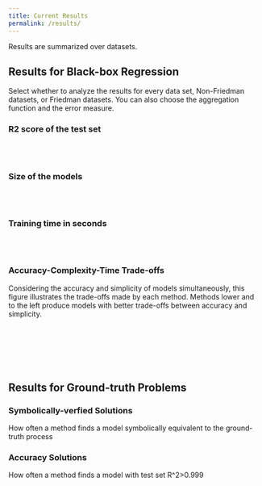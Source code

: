 ```yaml
---
title: Current Results
permalink: /results/
---
```


<script src="https://cdn.jsdelivr.net/npm/vega@5"></script>
<script src="https://cdn.jsdelivr.net/npm/vega-lite@5"></script>
<!-- <script src="vega-embed-6.15.0.min.js"></script> -->
<script src="https://cdn.jsdelivr.net/npm/vega-embed@6"></script>


<script type="text/javascript">
    var view;

    fetch('../assets/plots/r2test.json')
      .then(res => res.json())
      .then(spec => render(spec, "#r2test"))
      .catch(err => console.error(err));
    fetch('../assets/plots/size.json')
      .then(res => res.json())
      .then(spec => render(spec, "#size"))
      .catch(err => console.error(err));
    fetch('../assets/plots/time.json')
      .then(res => res.json())
      .then(spec => render(spec, "#time"))
      .catch(err => console.error(err));
  vegaEmbed('#paretoR2Size', "../assets/plots/paretoR2Size.json").then(function(result) {
    // Access the Vega view instance (https://vega.github.io/vega/docs/api/view/) as result.view
  }).catch(console.error);
  vegaEmbed('#paretoR2Time', "../assets/plots/paretoR2Time.json").then(function(result) {
    // Access the Vega view instance (https://vega.github.io/vega/docs/api/view/) as result.view
  }).catch(console.error);
  vegaEmbed('#paretoTimeSize', ".../assets/plots/paretoTimeSize.json").then(function(result) {
    // Access the Vega view instance (https://vega.github.io/vega/docs/api/view/) as result.view
  }).catch(console.error);


    function render(spec, cont) {
      view = new vega.View(vega.parse(spec), {
        renderer:  'canvas',  // renderer (canvas or svg)
        container: cont,   // parent DOM container
        hover:     true       // enable hover processing
      });
      return view.runAsync();
    }
  </script>



Results are summarized over datasets. 

## Results for Black-box Regression

Select whether to analyze the results for every data set, Non-Friedman datasets, or Friedman datasets. You can also choose the aggregation function and the error measure.

### R2 score of the test set

<div id="r2test"></div>

<br><br>

### Size of the models

<div id="size"></div>

<br><br>

### Training time in seconds

<div id="time"></div>

<br><br>

### Accuracy-Complexity-Time Trade-offs

Considering the accuracy and simplicity of models simultaneously, this figure illustrates the trade-offs made by each method. 
Methods lower and to the left produce models with better trade-offs between accuracy and simplicity. 

<div id="paretoR2Size"></div>

<br><br>

<div id="paretoR2Time"></div>

<br><br>


<script src="https://cdn.jsdelivr.net/npm/vega@5"></script>
<script src="https://cdn.jsdelivr.net/npm/vega-lite@5"></script>
<!-- <script src="vega-embed-6.15.0.min.js"></script> -->
<script src="https://cdn.jsdelivr.net/npm/vega-embed@6"></script>


<script type="text/javascript">
    var view;

    fetch('../assets/plots/srGT.json')
      .then(res => res.json())
      .then(spec => render(spec, "#srGT"))
      .catch(err => console.error(err));
    fetch('../assets/plots/accGT.json')
      .then(res => res.json())
      .then(spec => render(spec, "#accGT"))
      .catch(err => console.error(err));

    function render(spec, cont) {
      view = new vega.View(vega.parse(spec), {
        renderer:  'canvas',  // renderer (canvas or svg)
        container: cont,   // parent DOM container
        hover:     true       // enable hover processing
      });
      return view.runAsync();
    }
  </script>

## Results for Ground-truth Problems

### Symbolically-verfied Solutions

How often a method finds a model symbolically equivalent to the ground-truth process

<div id="srGT"></div>

### Accuracy Solutions

How often a method finds a model with test set R^2>0.999

<div id="accGT"></div>

<br><br>
